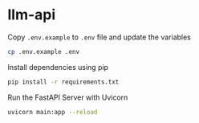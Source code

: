 # llm-api

Copy `.env.example` to `.env` file and update the variables

```bash
cp .env.example .env
```

Install dependencies using pip

```bash
pip install -r requirements.txt
```

Run the FastAPI Server with Uvicorn

```bash
uvicorn main:app --reload
```